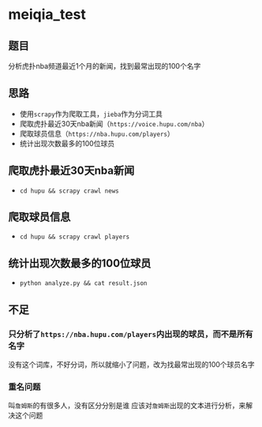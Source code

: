 # meiqia_test

## 题目
分析虎扑nba频道最近1个月的新闻，找到最常出现的100个名字

## 思路
- 使用`scrapy`作为爬取工具，`jieba`作为分词工具
- 爬取虎扑最近30天nba新闻（`https://voice.hupu.com/nba`）
- 爬取球员信息（`https://nba.hupu.com/players`）
- 统计出现次数最多的100位球员

## 爬取虎扑最近30天nba新闻
- `cd hupu && scrapy crawl news`

## 爬取球员信息
- `cd hupu && scrapy crawl players`

## 统计出现次数最多的100位球员
- `python analyze.py && cat result.json`

## 不足
### 只分析了`https://nba.hupu.com/players`内出现的球员，而不是所有名字
没有这个词库，不好分词，所以就缩小了问题，改为找最常出现的100个球员名字

### 重名问题
叫`詹姆斯`的有很多人，没有区分分别是谁
应该对`詹姆斯`出现的文本进行分析，来解决这个问题

